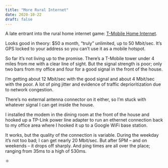 ```yaml
---
title: "More Rural Internet"
date: 2020-10-22
draft: false
---
```


A late entrant into the rural home internet game: 
[T-Mobile Home Internet](https://www.t-mobile.com/isp).

Looks good in theory: $50 a month, “truly” unlimited, up to 50 Mbit/sec. It’s 
GPS locked to your address so you can’t use it as a mobile hotspot.

So far it’s not living up to the promise. There’s a T-Mobile tower under 4 
miles from me with a clear line of sight. But the signal strength is poor; 
only two bars from my office and four for a good signal in the front of 
the house.

I’m getting about 12 Mbit/sec with the good signal and about 4 Mbit/sec with 
the poor. A lot of ping jitter and evidence of traffic deprioritization due 
to network congestion.

There’s no external antenna connector on it either, so I’m stuck with 
whatever signal I can get inside the house.

I installed the modem in the dining room at the front of the house and hooked 
up a TP-Link power line adapter to run an ethernet connection back to my 
office area where I hooked it up to a Google WiFi base station.

It works, but the quality of the connection is variable. During the weekday 
it’s not too bad; I can get nearly 20 Mbit/sec. But after 5PM – and on 
weekends – it drops off sharply. And ping times are all over the place; 
ranging from 35ms to a high of 530ms.

&#x269B;
